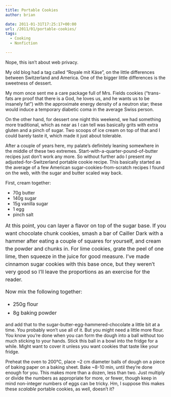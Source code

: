 ```yaml
---
title: Portable Cookies
author: brian

date: 2011-01-31T17:25:17+00:00
url: /2011/01/portable-cookies/
tags:
  - Cooking
  - Nonfiction

---
```

Nope, this isn&#8217;t about web privacy.

My old blog had a tag called &#8220;Royale mit Käse&#8221;, on the little differences between Switzerland and America. One of the bigger little differences is the sweetness of dessert.

My mom once sent me a care package full of Mrs. Fields cookies (&#8220;trans-fats are proof that there is a God, he loves us, and he wants us to be insanely fat&#8221;) with the approximate energy density of a neutron star; these would induce a temporary diabetic coma in the average Swiss person.

On the other hand, for dessert one night this weekend, we had something more traditional, which as near as I can tell was basically grits with extra gluten and a pinch of sugar. Two scoops of ice cream on top of that and I could barely taste it, which made it just about tolerable.

After a couple of years here, my palate&#8217;s definitely leaning somewhere in the middle of these two extremes. Start-with-a-quarter-pound-of-butter recipes just don&#8217;t work any more. So without further ado I present my adjusted-for-Switzerland portable cookie recipe. This basically started as the average of a few American sugar-cookies-from-scratch recipes I found on the web, with the sugar and butter scaled way back.

<!--more-->First, cream together:

  * 70g butter
  * 140g sugar
  * 15g vanilla sugar
  * 1 egg
  * pinch salt

<span style="font-size: medium;"><span style="line-height: 24px;">At this point, you can layer a flavor on top of the sugar base. If you want chocolate chunk cookies, smash a bar of Cailler Dark with a hammer after eating a couple of squares for yourself, and cream the powder and chunks in. For lime cookies, grate the peel of one lime, then squeeze in the juice for good measure. I&#8217;ve made cinnamon sugar cookies with this base once, but they weren&#8217;t very good so I&#8217;ll leave the proportions as an exercise for the reader.</span></span>

<span style="font-size: medium;"><span style="line-height: 24px;">Now mix the following together:</span></span>

  * <span style="line-height: 27px; font-size: medium;">250g flour</span>
  * <span style="line-height: 27px; font-size: medium;">8g baking powder</span>

and add that to the sugar-butter-egg-hammered-chocolate a little bit at a time. You probably won&#8217;t use all of it. But you might need a little more flour. You know you&#8217;re done when you can form the dough into a ball without too much sticking to your hands. Stick this ball in a bowl into the fridge for a while. Might want to cover it unless you want cookies that taste like your fridge.

Preheat the oven to 200°C, place ~2 cm diameter balls of dough on a piece of baking paper on a baking sheet. Bake ~8-10 min, until they&#8217;re done enough for you. This makes more than a dozen, less than two. Just multiply or divide the numbers as appropriate for more, or fewer, though keep in mind non-integer numbers of eggs can be tricky. Hm, I suppose this makes these _scalable_ portable cookies, as well, doesn&#8217;t it?
